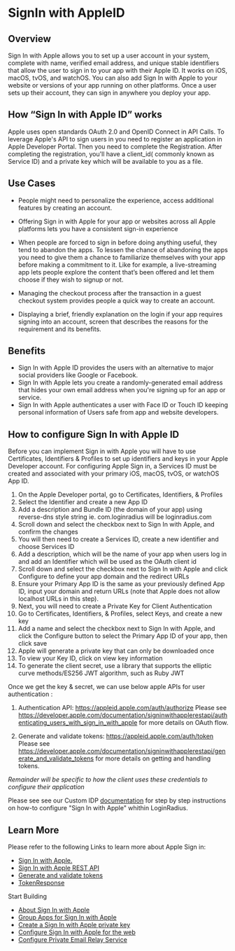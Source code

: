 # SignIn with AppleID

## Overview

Sign In with Apple allows you to set up a user account in your system, complete with name, verified email address, and unique stable identifiers that allow the user to sign in to your app with their Apple ID. It works on iOS, macOS, tvOS, and watchOS. You can also add Sign In with Apple to your website or versions of your app running on other platforms. Once a user sets up their account, they can sign in anywhere you deploy your app.

## How “Sign In with Apple ID” works

Apple uses open standards OAuth 2.0 and OpenID Connect in API Calls. To leverage Apple's API to sign users in you need to register an application in Apple Developer Portal. Then you need to complete the Registration. After completing the registration, you'll have a client_id( commonly known as Service ID) and a private key which will be available to you as a file. 

## Use Cases

- People might need to personalize the experience, access additional features by creating an account.

- Offering Sign in with Apple for your app or websites across all Apple platforms lets you have a consistent sign-in experience

- When people are forced to sign in before doing anything useful, they tend to abandon the apps. To lessen the chance of abandoning the apps you need to give them a chance to familiarize themselves with your app before making a commitment to it.
 Like for example, a live-streaming app lets people explore the content that’s been offered and let them choose if they wish to signup or not.

- Managing the checkout process after the transaction in a guest checkout system provides people a quick way to create an account.

- Displaying a brief, friendly explanation on the login if your app requires signing into an account,
screen that describes the reasons for the requirement and its benefits.

## Benefits

- Sign In with Apple ID provides the users with an alternative to major social providers like Google or Facebook.
- Sign In with Apple lets you create a randomly-generated email address that hides your own email address when you're signing up for an app or service.
- Sign In with Apple authenticates a user with Face ID or Touch ID keeping personal information of Users safe from app and website developers. 

## How to configure Sign In with Apple ID 

Before you can implement Sign in with Apple you will have to use Certificates, Identifiers & Profiles to set up identifiers and keys in your Apple Developer account. For configuring Apple Sign in, a Services ID must be created and associated with your primary iOS, macOS, tvOS, or watchOS App ID.

1. On the Apple Developer portal, go to Certificates, Identifiers, & Profiles 
2. Select the Identifier and create a new App ID
3. Add a description and Bundle ID (the domain of your app) using reverse-dns style string 
ie. com.loginradius will be loginradius.com
4. Scroll down and select the checkbox next to Sign In with Apple, and confirm the changes
5. You will then need to create a Services ID, create a new identifier and choose Services ID 
6. Add a description, which will be the name of your app when users log in and add an Identifier which will be used as the OAuth client id
7. Scroll down and select the checkbox next to Sign In with Apple and click Configure to define your app domain and the redirect URLs
8. Ensure your Primary App ID is the same as your previously defined App ID, input your domain and return URLs (note that Apple does not allow localhost URLs in this step).
9. Next, you will need to create a Private Key for Client Authentication
10. Go to Certificates, Identifiers, & Profiles, select Keys, and create a new key
11. Add a name and select the checkbox next to Sign In with Apple, and click the Configure button to select the Primary App ID of your app, then click save
12. Apple will generate a private key that can only be downloaded once
13. To view your Key ID, click on view key information 
14. To generate the client secret, use a library that supports the elliptic curve methods/ES256 JWT algorithm, such as Ruby JWT

Once we get the key & secret, we can use below apple APIs for user authentication : 


1. Authentication API: https://appleid.apple.com/auth/authorize
Please see https://developer.apple.com/documentation/signinwithapplerestapi/authenticating_users_with_sign_in_with_apple for more details on OAuth flow.

2. Generate and validate tokens: https://appleid.apple.com/auth/token
Please see https://developer.apple.com/documentation/signinwithapplerestapi/generate_and_validate_tokens for more details on getting and handling tokens.


*Remainder will be specific to how the client uses these credentials to configure their application*

Please see see our Custom IDP [documentation](/api/v2/single-sign-on/custom-identity-providers/providers/apple) for step by step instructions on how-to configure "Sign In with Apple" whithin LoginRadius.

## Learn More
Please refer to the following Links to learn more about Apple Sign in:


- [Sign In with Apple.](https://developer.apple.com/sign-in-with-apple/get-started/)
- [Sign In with Apple REST API ](https://developer.apple.com/documentation/signinwithapplerestapi)
- [Generate and validate tokens](https://developer.apple.com/documentation/signinwithapplerestapi/generate_and_validate_tokens)
- [TokenResponse](https://developer.apple.com/documentation/signinwithapplerestapi/tokenresponse#properties)


Start Building

- [About Sign In with Apple](https://help.apple.com/developer-account/#/devde676e696)
- [Group Apps for Sign In with Apple](https://help.apple.com/developer-account/#/dev04f3e1cfc)
- [Create a Sign In with Apple private key](https://help.apple.com/developer-account/#/dev77c875b7e)
- [Configure Sign In with Apple for the web](https://help.apple.com/developer-account/#/dev1c0e25352)
- [Configure Private Email Relay Service](https://help.apple.com/developer-account/#/devf822fb8fc)
